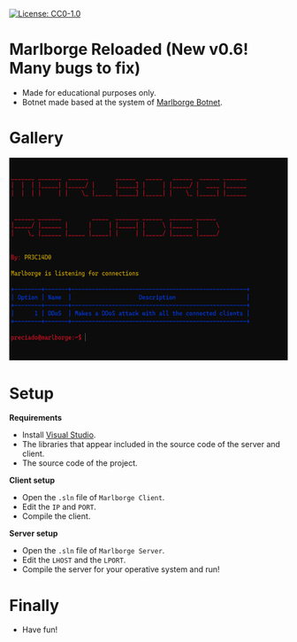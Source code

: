 [![License: CC0-1.0](https://img.shields.io/badge/License-CC0_1.0-lightgrey.svg)](http://creativecommons.org/publicdomain/zero/1.0/)
# Marlborge Reloaded (New v0.6! Many bugs to fix)
- Made for educational purposes only.
- Botnet made based at the system of <a href="http://github.com/PR3C14D0/Marlborge">Marlborge Botnet</a>.

# Gallery
<img src="./img/marlborge-reloaded-screenshot.png" width="579.5px" height="366.5px" />

# Setup
**Requirements**
- Install <a href="https://visualstudio.microsoft.com/">Visual Studio</a>.
- The libraries that appear included in the source code of the server and client.
- The source code of the project.

**Client setup**
- Open the `.sln` file of `Marlborge Client`.
- Edit the `IP` and `PORT`.
- Compile the client.

**Server setup**
- Open the `.sln` file of `Marlborge Server`.
- Edit the `LHOST` and the `LPORT`.
- Compile the server for your operative system and run!

# Finally
- Have fun!
